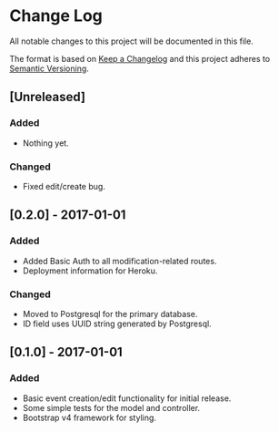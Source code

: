 # Change Log
All notable changes to this project will be documented in this file.

The format is based on [Keep a Changelog](http://keepachangelog.com/) 
and this project adheres to [Semantic Versioning](http://semver.org/).

## [Unreleased]
### Added
- Nothing yet.

### Changed
- Fixed edit/create bug.

## [0.2.0] - 2017-01-01
### Added
- Added Basic Auth to all modification-related routes.
- Deployment information for Heroku.

### Changed
- Moved to Postgresql for the primary database.
- ID field uses UUID string generated by Postgresql.

## [0.1.0] - 2017-01-01
### Added
- Basic event creation/edit functionality for initial release.
- Some simple tests for the model and controller.
- Bootstrap v4 framework for styling.